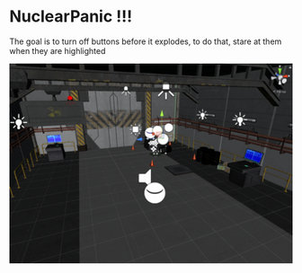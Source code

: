 # NuclearPanic !!!

The goal is to turn off buttons before it explodes, to do that, stare at them when they are highlighted

<img src="Screenshots/sceneview.png" width="600">